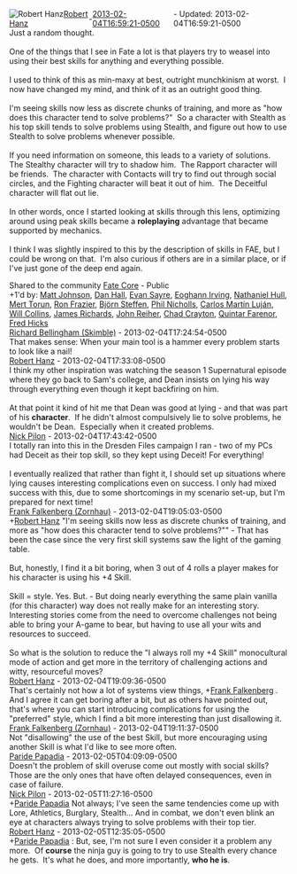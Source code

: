<div style="margin-bottom:1em;"><div style="display:flex; align-items:center"><span itemprop="author" itemscope itemtype="http://schema.org/Person"><img class="author-photo" src="https://lh3.googleusercontent.com/a-/AAuE7mD3yvwFIxBUrNsdiEci6E-MIo7ApWFQqtHt10Ja=s64-c" alt="Robert Hanz" itemprop="image"><a href="https://plus.google.com/+RobertHanz" target="_blank" class="author" itemprop="url"><span itemprop="name">Robert Hanz</span></a></span> - <a target="_blank" href="https://plus.google.com/+RobertHanz/posts/Y7xc8AVXhGj"><span itemprop="dateCreated">2013-02-04T16:59:21-0500</span></a><span> - Updated: <span itemprop="dateModified">2013-02-04T16:59:21-0500</span></span></div><div class="main-content"><span itemprop="text">Just a random thought.<br><br>One of the things that I see in Fate a lot is that players try to weasel into using their best skills for anything and everything possible.<br><br>I used to think of this as min-maxy at best, outright munchkinism at worst.  I now have changed my mind, and think of it as an outright good thing.<br><br>I&#39;m seeing skills now less as discrete chunks of training, and more as &quot;how does this character tend to solve problems?&quot;  So a character with Stealth as his top skill tends to solve problems using Stealth, and figure out how to use Stealth to solve problems whenever possible.<br><br>If you need information on someone, this leads to a variety of solutions.  The Stealthy character will try to shadow him.  The Rapport character will be friends.  The character with Contacts will try to find out through social circles, and the Fighting character will beat it out of him.  The Deceitful character will flat out lie.<br><br>In other words, once I started looking at skills through this lens, optimizing around using peak skills became a <b>roleplaying</b> advantage that became supported by mechanics.<br><br>I think I was slightly inspired to this by the description of skills in FAE, but I could be wrong on that.  I&#39;m also curious if others are in a similar place, or if I&#39;ve just gone of the deep end again.</span></div></div><span itemprop="audience"><div class="visibility">Shared to the community <a href="https://plus.google.com/communities/117231873544673522940">Fate Core</a> - Public</div></span><div class="post-activity"><div class="plus-oners">+1'd by: <a href="https://plus.google.com/+MattJohnsonbot">Matt Johnson</a>, <a href="https://plus.google.com/+DanHall">Dan Hall</a>, <a href="https://plus.google.com/118210224978869336727">Evan Sayre</a>, <a href="https://plus.google.com/+EoghannIrving">Eoghann Irving</a>, <a href="https://plus.google.com/+NathanielHull">Nathaniel Hull</a>, <a href="https://plus.google.com/+MertTorun">Mert Torun</a>, <a href="https://plus.google.com/+RonFrazier">Ron Frazier</a>, <a href="https://plus.google.com/116118777360024444729">Björn Steffen</a>, <a href="https://plus.google.com/104809653867863044693">Phil Nicholls</a>, <a href="https://plus.google.com/105390770180926671323">Carlos Martín Luján</a>, <a href="https://plus.google.com/+WillCollinsJr">Will Collins</a>, <a href="https://plus.google.com/116549675408483262149">James Richards</a>, <a href="https://plus.google.com/+JohnReiher">John Reiher</a>, <a href="https://plus.google.com/+ChadCrayton">Chad Crayton</a>, <a href="https://plus.google.com/+QuintarFarenor">Quintar Farenor</a>, <a href="https://plus.google.com/+FredHicks">Fred Hicks</a></div></div><meta itemprop="commentCount" content="9"><div class="comments"><div class="comment" itemprop="comment" itemscope itemtype="http://schema.org/Comment"><span itemprop="author" itemscope itemtype="http://schema.org/Person"><a target="_blank" href="https://plus.google.com/+RichardBellinghamSkimble" class="author" itemprop="url"><span itemprop="name">Richard Bellingham (Skimble)</span></a></span><span class="time"> - <span itemprop="dateCreated">2013-02-04T17:24:54-0500</span></span><div class="comment-content" itemprop="text">That makes sense: When your main tool is a hammer every problem starts to look like a nail!</div></div><div class="comment" itemprop="comment" itemscope itemtype="http://schema.org/Comment"><span itemprop="author" itemscope itemtype="http://schema.org/Person"><a target="_blank" href="https://plus.google.com/+RobertHanz" class="author" itemprop="url"><span itemprop="name">Robert Hanz</span></a></span><span class="time"> - <span itemprop="dateCreated">2013-02-04T17:33:08-0500</span></span><div class="comment-content" itemprop="text">I think my other inspiration was watching the season 1 Supernatural episode where they go back to Sam&#39;s college, and Dean insists on lying his way through everything even though it kept backfiring on him.<br><br>At that point it kind of hit me that Dean was good at lying - and that was part of his <b>character</b>.  If he didn&#39;t almost compulsively lie to solve problems, he wouldn&#39;t be Dean.  Especially when it created problems.</div></div><div class="comment" itemprop="comment" itemscope itemtype="http://schema.org/Comment"><span itemprop="author" itemscope itemtype="http://schema.org/Person"><a target="_blank" href="https://plus.google.com/+NickPilon" class="author" itemprop="url"><span itemprop="name">Nick Pilon</span></a></span><span class="time"> - <span itemprop="dateCreated">2013-02-04T17:43:42-0500</span></span><div class="comment-content" itemprop="text">I totally ran into this in the Dresden Files campaign I ran - two of my PCs had Deceit as their top skill, so they kept using Deceit! For everything!<br><br>I eventually realized that rather than fight it, I should set up situations where lying causes interesting complications even on success. I only had mixed success with this, due to some shortcomings in my scenario set-up, but I&#39;m prepared for next time!</div></div><div class="comment" itemprop="comment" itemscope itemtype="http://schema.org/Comment"><span itemprop="author" itemscope itemtype="http://schema.org/Person"><a target="_blank" href="https://plus.google.com/115091275373780411956" class="author" itemprop="url"><span itemprop="name">Frank Falkenberg (Zornhau)</span></a></span><span class="time"> - <span itemprop="dateCreated">2013-02-04T19:05:03-0500</span></span><div class="comment-content" itemprop="text"><span class="proflinkWrapper"><span class="proflinkPrefix">+</span><a class="proflink bidi_isolate" href="https://plus.google.com/108546067488075210468" oid="108546067488075210468" >Robert Hanz</a></span> &quot;I&#39;m seeing skills now less as discrete chunks of training, and more as &quot;how does this character tend to solve problems?&quot;&quot; - That has been the case since the very first skill systems saw the light of the gaming table.<br><br>But, honestly, I find it a bit boring, when 3 out of 4 rolls a player makes for his character is using his +4 Skill.<br><br>Skill = style. Yes. But. - But doing nearly everything the same plain vanilla (for this character) way does not really make for an interesting story. Interesting stories come from the need to overcome challenges not being able to bring your A-game to bear, but having to use all your wits and resources to succeed.<br><br>So what is the solution to reduce the &quot;I always roll my +4 Skill&quot; monocultural mode of action and get more in the territory of challenging actions and witty, resourceful moves?</div></div><div class="comment" itemprop="comment" itemscope itemtype="http://schema.org/Comment"><span itemprop="author" itemscope itemtype="http://schema.org/Person"><a target="_blank" href="https://plus.google.com/+RobertHanz" class="author" itemprop="url"><span itemprop="name">Robert Hanz</span></a></span><span class="time"> - <span itemprop="dateCreated">2013-02-04T19:09:36-0500</span></span><div class="comment-content" itemprop="text">That&#39;s certainly not how a lot of systems view things, <span class="proflinkWrapper"><span class="proflinkPrefix">+</span><a class="proflink bidi_isolate" href="https://plus.google.com/115091275373780411956" oid="115091275373780411956" >Frank Falkenberg</a></span> .  And I agree it can get boring after a bit, but as others have pointed out, that&#39;s where you can start introducing complications for using the &quot;preferred&quot; style, which I find a bit more interesting than just disallowing it.</div></div><div class="comment" itemprop="comment" itemscope itemtype="http://schema.org/Comment"><span itemprop="author" itemscope itemtype="http://schema.org/Person"><a target="_blank" href="https://plus.google.com/115091275373780411956" class="author" itemprop="url"><span itemprop="name">Frank Falkenberg (Zornhau)</span></a></span><span class="time"> - <span itemprop="dateCreated">2013-02-04T19:11:37-0500</span></span><div class="comment-content" itemprop="text">Not &quot;disallowing&quot; the use of the best Skill, but more encouraging using another Skill is what I&#39;d like to see more often.</div></div><div class="comment" itemprop="comment" itemscope itemtype="http://schema.org/Comment"><span itemprop="author" itemscope itemtype="http://schema.org/Person"><a target="_blank" href="https://plus.google.com/100891656436184215243" class="author" itemprop="url"><span itemprop="name">Paride Papadia</span></a></span><span class="time"> - <span itemprop="dateCreated">2013-02-05T04:09:09-0500</span></span><div class="comment-content" itemprop="text">Doesn&#39;t the problem of skill overuse come out mostly with social skills? Those are the only ones that have often delayed consequences, even in case of failure.<br></div></div><div class="comment" itemprop="comment" itemscope itemtype="http://schema.org/Comment"><span itemprop="author" itemscope itemtype="http://schema.org/Person"><a target="_blank" href="https://plus.google.com/+NickPilon" class="author" itemprop="url"><span itemprop="name">Nick Pilon</span></a></span><span class="time"> - <span itemprop="dateCreated">2013-02-05T11:27:16-0500</span></span><div class="comment-content" itemprop="text"><span class="proflinkWrapper"><span class="proflinkPrefix">+</span><a class="proflink bidi_isolate" href="https://plus.google.com/100891656436184215243" oid="100891656436184215243" >Paride Papadia</a></span> Not always; I&#39;ve seen the same tendencies come up with Lore, Athletics, Burglary, Stealth... And in combat, we don&#39;t even blink an eye at characters always trying to solve problems with their top tier.</div></div><div class="comment" itemprop="comment" itemscope itemtype="http://schema.org/Comment"><span itemprop="author" itemscope itemtype="http://schema.org/Person"><a target="_blank" href="https://plus.google.com/+RobertHanz" class="author" itemprop="url"><span itemprop="name">Robert Hanz</span></a></span><span class="time"> - <span itemprop="dateCreated">2013-02-05T12:35:05-0500</span></span><div class="comment-content" itemprop="text"><span class="proflinkWrapper"><span class="proflinkPrefix">+</span><a class="proflink bidi_isolate" href="https://plus.google.com/100891656436184215243" oid="100891656436184215243" >Paride Papadia</a></span> : But, see, I&#39;m not sure I even consider it a problem any more.  Of <b>course</b> the ninja guy is going to try to use Stealth every chance he gets.  It&#39;s what he does, and more importantly, <b>who he is</b>.</div></div></div></body></html>